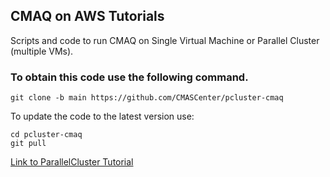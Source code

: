 ## CMAQ on AWS Tutorials

Scripts and code to run CMAQ on Single Virtual Machine or Parallel Cluster (multiple VMs).

### To obtain this code use the following command.

```
git clone -b main https://github.com/CMASCenter/pcluster-cmaq
```

To update the code to the latest version use:

```
cd pcluster-cmaq
git pull
```

<a href="https://pcluster-cmaq.readthedocs.io/en/latest/index.html">Link to ParallelCluster Tutorial</a>



